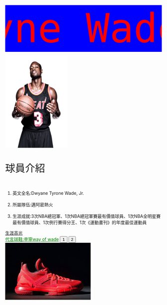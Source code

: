 <script src="https://ajax.googleapis.com/ajax/libs/jquery/3.3.1/jquery.min.js"></script>
<script>
  $(document).ready(function() {
            $("#b1").click(function()
				{
					$("#i1").attr('src','https://raw.githubusercontent.com/k1o2l3i4n5/k1o2l3i4n5.github.io/master/%E4%B8%8B%E8%BC%89.jpg');
			    });

			$("#b2").click(function()
				{					$("#i1").attr('src','https://raw.githubusercontent.com/k1o2l3i4n5/k1o2l3i4n5.github.io/master/%E4%B8%8B%E8%BC%89%20(1).jpg');
			    });
  
   });
</script>


<style>
  .redtext{
  color:red;
  }
  .bluetext{
  color:blue;
  }
  .smallimage{
  width:200px;
  height:300px;
  }
  
  h{
  font-size:128px;
  font-family:Monospace;
  }
  p{
  font-size:32px;
  }
  

</style>


<marquee direction="right" height="150" scrollamount="3" behavior="alternate" bgcolor="blue"><h class="redtext" >Dwayne Wade</h></marquee>
<img src="https://raw.githubusercontent.com/k1o2l3i4n5/k1o2l3i4n5.github.io/master/dwyane-wade.png" class="smallimage" alt="hello">
<p>球員介紹</p>
<ol>
  <li>英文全名:Dwyane Tyrone Wade, Jr.</li>
  <li>所屬隊伍:邁阿密熱火</li>
  <li>生涯成就:3次NBA總冠軍、1次NBA總冠軍賽最有價值球員、1次NBA全明星賽最有價值球員、1次例行賽得分王、1次《運動畫刊》的年度最佳運動員</li>
</ol> 
<a href="https://www.youtube.com/watch?v=5T4xVmiOJwg" target=" blank" title="生涯高光">生涯高光</a><br>
<u style="color:green">代言球鞋:李寧way of wade</u>
<button id="b1">1</button>
<button id="b2">2</button>
<img id="i1" src="https://raw.githubusercontent.com/k1o2l3i4n5/k1o2l3i4n5.github.io/master/%E4%B8%8B%E8%BC%89%20(1).jpg" alt="wayofwade"></img>
